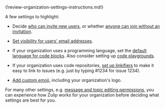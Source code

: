 {!review-organization-settings-instructions.md!}

A few settings to highlight:

* Decide [who can invite new users][who-can-invite], or whether
  [anyone can join without an invitation][who-can-join].

* [Set visibility for users' email addresses][email-address-visibility].

* If your organization uses a programming language, set the [default
  language for code blocks][default-code-block-language]. Also
  consider setting up [code playgrounds][code-playgrounds].

* If your organization uses code repositories, [set up
  linkifiers](/help/add-a-custom-linkifier) to make it easy to link to
  issues (e.g. just by typing #1234 for issue 1234).

* [Add custom emoji](/help/custom-emoji), including your organization's logo.

For many other settings, e.g. [message and topic editing
permissions][topic-editing-permissions], you can experience how Zulip
works for your organization before deciding what settings are best for
you.

[topic-editing-permissions]: /help/configure-message-editing-and-deletion
[default-code-block-language]: /help/code-blocks#default-code-block-language
[code-playgrounds]: /help/code-blocks#code-playgrounds
[email-address-visibility]: /help/restrict-visibility-of-email-addresses
[who-can-invite]: /help/restrict-account-creation#change-who-can-send-invitations
[who-can-join]: /help/restrict-account-creation#set-whether-invitations-are-required-to-join
